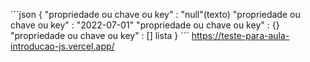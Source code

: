´´´json
{
"propriedade ou chave ou key" : "null"(texto)
"propriedade ou chave ou key" : "2022-07-01"
"propriedade ou chave ou key" : {}
"propriedade ou chave ou key" : [] lista 
}
´´´
https://teste-para-aula-introducao-js.vercel.app/